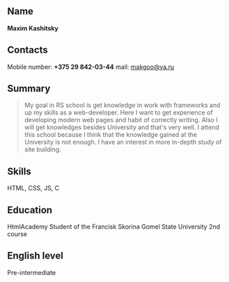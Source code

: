 ## Name

**Maxim Kashitsky**

## Contacts
Mobile number: **+375 29 842-03-44**
mail: makgoo@ya.ru
## Summary
>My goal in RS school is get knowledge in work with frameworks and up my skills as a web-developer. Here I want to get experience of developing modern web pages and habit of correctly writing. Also I will get knowledges besides University and that's very well. I attend this school because I think that the knowledge gained at the University is not enough. I have an interest in more in-depth study of site building.
## Skills
HTML, CSS, JS, C
## Education
HtmlAcademy
Student of the Francisk Skorina Gomel State University
2nd course
## English level
Pre-intermediate
